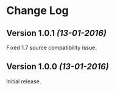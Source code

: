 Change Log
==========

Version 1.0.1 *(13-01-2016)*
----------------------------

Fixed 1.7 source compatibility issue.

Version 1.0.0 *(13-01-2016)*
----------------------------

Initial release.